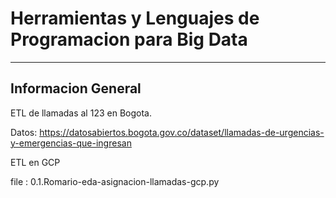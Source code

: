 # Herramientas y Lenguajes de Programacion para Big Data
--------------------------

## Informacion General

ETL de llamadas al 123 en Bogota.

Datos: https://datosabiertos.bogota.gov.co/dataset/llamadas-de-urgencias-y-emergencias-que-ingresan

ETL en GCP

file : 0.1.Romario-eda-asignacion-llamadas-gcp.py
